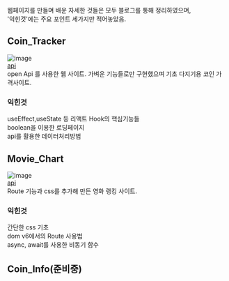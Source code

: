 웹페이지를 만들며 배운 자세한 것들은 모두 블로그를 통해 정리하였으며, </br>
'익힌것'에는 주요 포인트 세가지만 적어놓았음.  

## Coin_Tracker
![image](https://user-images.githubusercontent.com/83907810/160234372-28e08fdf-a998-467f-abd8-0fcaa876e046.png)  
[api](https://api.coinpaprika.com/v1/tickers)  
open Api 를 사용한 웹 사이트. 가벼운 기능들로만 구현했으며 기초 다지기용 코인 가격사이트.  

### 익힌것
useEffect,useState 등 리액트 Hook의 핵심기능들  
boolean을 이용한 로딩페이지  
api를 활용한 데이터처리방법  

## Movie_Chart
![image](https://user-images.githubusercontent.com/83907810/160234641-bc2957d1-d691-4834-8c9b-83a99f783d07.png)  
[api](https://yts.mx/api/v2/list_movies.json?minimum_rating=9&sort_by=year)  
Route 기능과 css를 추가해 만든 영화 랭킹 사이트.

### 익힌것
간단한 css 기초  
dom v6에서의 Route 사용법  
async, await를 사용한 비동기 함수  

## Coin_Info(준비중)

